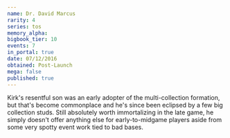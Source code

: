 ```yaml
---
name: Dr. David Marcus
rarity: 4
series: tos
memory_alpha:
bigbook_tier: 10
events: 7
in_portal: true
date: 07/12/2016
obtained: Post-Launch
mega: false
published: true
---
```


Kirk's resentful son was an early adopter of the multi-collection formation, but that's become commonplace and he's since been eclipsed by a few big collection studs. Still absolutely worth immortalizing in the late game, he simply doesn't offer anything else for early-to-midgame players aside from some very spotty event work tied to bad bases.
